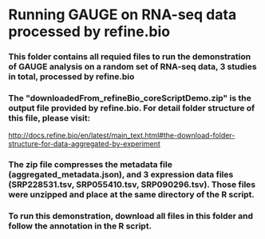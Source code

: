 # Running GAUGE on RNA-seq data processed by refine.bio
### This folder contains all requied files to run the demonstration of GAUGE analysis on a random set of RNA-seq data, 3 studies in total, processed by refine.bio
### The "downloadedFrom_refineBio_coreScriptDemo.zip" is the output file provided by refine.bio.  For detail folder structure of this file, please visit:   
http://docs.refine.bio/en/latest/main_text.html#the-download-folder-structure-for-data-aggregated-by-experiment

### The zip file compresses the metadata file (aggregated_metadata.json), and 3 expression data files (SRP228531.tsv, SRP055410.tsv, SRP090296.tsv). Those files were unzipped and place at the same directory of the R script. 

### To run this demonstration, download all files in this folder and follow the annotation in the R script.  

